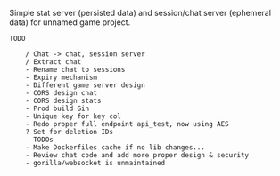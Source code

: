 Simple stat server (persisted data) and session/chat server (ephemeral data) for unnamed game project.

    TODO

        / Chat -> chat, session server
        / Extract chat
        - Rename chat to sessions
        - Expiry mechanism
        - Different game server design
        - CORS design chat
        - CORS design stats
        - Prod build Gin
        - Unique key for key col
        - Redo proper full endpoint api_test, now using AES
        ? Set for deletion IDs
        - TODOs
        - Make Dockerfiles cache if no lib changes...
        - Review chat code and add more proper design & security
        - gorilla/websocket is unmaintained
